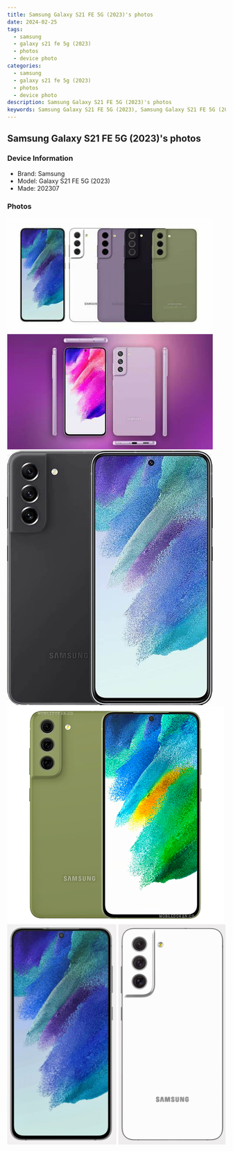 ```yaml
---
title: Samsung Galaxy S21 FE 5G (2023)'s photos
date: 2024-02-25
tags: 
  - samsung
  - galaxy s21 fe 5g (2023)
  - photos
  - device photo
categories: 
  - samsung
  - galaxy s21 fe 5g (2023)
  - photos
  - device photo
description: Samsung Galaxy S21 FE 5G (2023)'s photos
keywords: Samsung Galaxy S21 FE 5G (2023), Samsung Galaxy S21 FE 5G (2023) photos, Samsung Galaxy S21 FE 5G (2023) device photo
---
```


## Samsung Galaxy S21 FE 5G (2023)'s photos

### Device Information

- Brand: Samsung
- Model: Galaxy S21 FE 5G (2023)
- Made: 202307

### Photos

![/images/best-assets/devices/samsung/samsung-galaxy-s21-fe-5g-(2023)/1.jpg](/images/best-assets/devices/samsung/samsung-galaxy-s21-fe-5g-(2023)/1.jpg)
![/images/best-assets/devices/samsung/samsung-galaxy-s21-fe-5g-(2023)/2.jpg](/images/best-assets/devices/samsung/samsung-galaxy-s21-fe-5g-(2023)/2.jpg)
![/images/best-assets/devices/samsung/samsung-galaxy-s21-fe-5g-(2023)/3.jpg](/images/best-assets/devices/samsung/samsung-galaxy-s21-fe-5g-(2023)/3.jpg)
![/images/best-assets/devices/samsung/samsung-galaxy-s21-fe-5g-(2023)/4.jpg](/images/best-assets/devices/samsung/samsung-galaxy-s21-fe-5g-(2023)/4.jpg)
![/images/best-assets/devices/samsung/samsung-galaxy-s21-fe-5g-(2023)/5.jpg](/images/best-assets/devices/samsung/samsung-galaxy-s21-fe-5g-(2023)/5.jpg)
